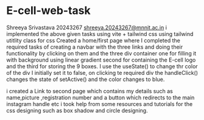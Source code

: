 # E-cell-web-task
Shreeya Srivastava 20243267 shreeya.20243267@mnnit.ac.in
i implemented the above given tasks using vite + tailwind css using tailwind utitlity class for css
Created a home/first page where I completed the required tasks of creating a navbar with the three links and doing their functionality by clicking on them and the three div container one for filling it with background using linear gradient second for containing the E-cell logo and the third for storing the 9 boxes. I use the useState() to change thr color of the div 
I initially set it to false, on clicking te required div the handleClick() changes the state of setActive() and the color changes to blue.

i created a Link to second page  which contains my details such as name,picture ,registration number and a button which redirects to the main instagram handle etc
i took help from some resources and tutorials for the css designing such as box shadow and circle designing.
